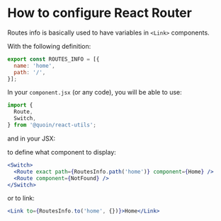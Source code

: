 # How to configure React Router

Routes info is basically used to have variables in `<Link>` components.

With the following definition:

```javascript
export const ROUTES_INFO = [{
  name: 'home',
  path: '/',
}];
```

In your `component.jsx` (or any code), you will be able to use:

```javascript
import {
  Route,
  Switch,
} from '@quoin/react-utils';
```

and in your JSX:

to define what component to display:

```jsx
<Switch>
  <Route exact path={RoutesInfo.path('home')} component={Home} />
  <Route component={NotFound} />
</Switch>
```

or to link:

```jsx
<Link to={RoutesInfo.to('home', {})}>Home</Link>
```
